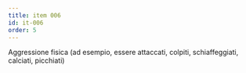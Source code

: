 ```yaml
---
title: item 006
id: it-006
order: 5
---
```

Aggressione fisica (ad esempio, essere attaccati, colpiti, schiaffeggiati, calciati, picchiati)